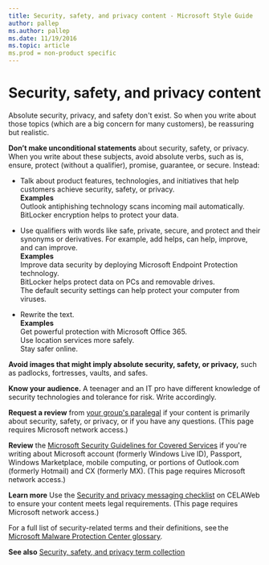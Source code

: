 ```yaml
---
title: Security, safety, and privacy content - Microsoft Style Guide
author: pallep
ms.author: pallep
ms.date: 11/19/2016
ms.topic: article
ms.prod = non-product specific
---
```


# Security, safety, and privacy content

Absolute
security, privacy, and safety don't exist. So when you write about
those topics (which are a big concern for many customers), be reassuring
but realistic.

**Don’t make unconditional statements** about security, safety, or privacy. When you write about these subjects, avoid absolute verbs, such as is, ensure, protect (without a qualifier), promise, guarantee, or secure. Instead:

  - Talk about product features, technologies, and initiatives that help customers achieve security, safety, or privacy.  
    **Examples**  
    Outlook antiphishing technology scans incoming mail automatically.  
    BitLocker encryption helps to protect your data.

<!-- end list -->

  - Use qualifiers with words like safe, private, secure, and protect and their synonyms or derivatives. For example, add helps, can help, improve, and can improve.  
    **Examples**  
    Improve data security by deploying Microsoft Endpoint Protection technology.  
    BitLocker helps protect data on PCs and removable drives.  
    The default security settings can help protect your computer from viruses.

<!-- end list -->

  - Rewrite the text.  
    **Examples**  
    Get powerful protection with Microsoft Office 365.   
    Use location services more safely.  
    Stay safer online.

**Avoid images that might imply absolute security, safety, or privacy,** such as padlocks, fortresses, vaults, and safes. 

**Know your audience.** A teenager and an IT pro have different knowledge of security technologies and tolerance for risk. Write accordingly.

**Request a review** from [your group's paralegal](https://microsoft.sharepoint.com/sites/lcaweb/Pages/Applications/LegalContact.aspx) if your content is primarily about security, safety, or privacy, or if you have any questions. (This page requires Microsoft network access.)

**Review** the [Microsoft Security Guidelines for Covered Services](https://microsoft.sharepoint.com/sites/LCAWebAuthoring/LSWDocuments/Microsoft_Security_Guidelines_For_Covered_Services_Marketing.docx?d=wd7f81ee2e7c6424c82fa70dc26d03084) if you're writing about Microsoft account (formerly Windows Live ID), Passport, Windows Marketplace, mobile computing, or portions of Outlook.com (formerly Hotmail) and CX (formerly MX). (This page requires Microsoft network access.)

**Learn more** Use the [Security and privacy messaging checklist](https://microsoft.sharepoint.com/sites/LCAWeb/Home/Marketing/Marketing-and-Advertising-Content/Security-Privacy) on CELAWeb to ensure your content meets legal requirements. (This page requires Microsoft network access.)

For a full list of security-related terms and their definitions, see the [Microsoft Malware Protection Center glossary](http://www.microsoft.com/security/portal/mmpc/shared/glossary.aspx). 

**See also** [Security, safety, and privacy term collection](/style-guide/a-z-word-list-term-collections/term-collections/security-safety-privacy-terms)
